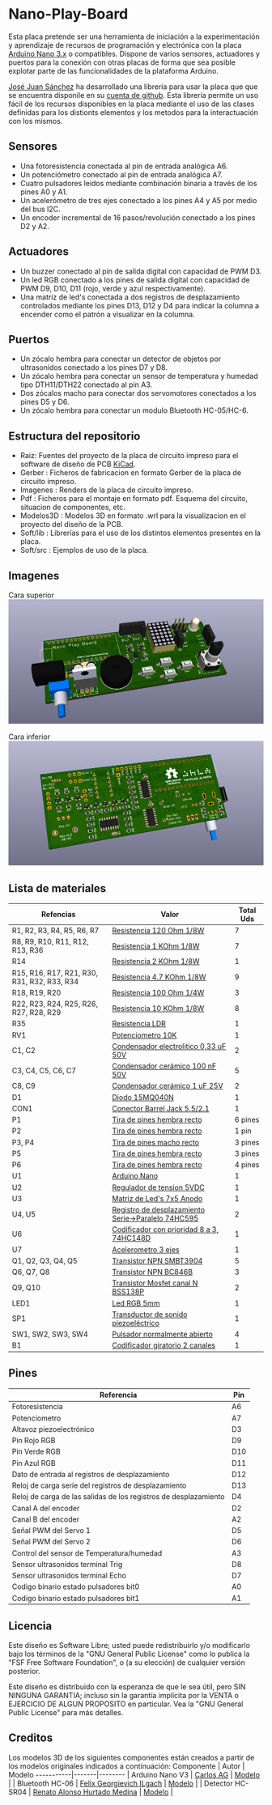# Nano-Play-Board
Esta placa pretende ser una herramienta de iniciación a la experimentación y aprendizaje de recursos de programación y electrónica con la placa [Arduino Nano 3.x][3] o compatibles.
Dispone de varios sensores, actuadores y puertos para la conexión con otras placas de forma que sea posible explotar parte de las funcionalidades de la plataforma Arduino.

[José Juan Sánchez][1] ha desarrollado una librería para usar la placa que que se encuentra disponile en su [cuenta de github][2]. Esta librería permite un uso fácil de los recursos disponibles en la placa mediante el uso de las clases definidas para los distionts elementos y los metodos para la interactuación con los mismos. 

## Sensores
- Una fotoresistencia conectada al pin de entrada analógica A6.
- Un potenciómetro conectado al pin de entrada analógica A7.
- Cuatro pulsadores leidos mediante combinación binaria a través de los pines A0 y A1.
- Un acelerómetro de tres ejes conectado a los pines A4 y A5 por medio del bus I2C.
- Un encoder incremental de 16 pasos/revolución conectado a los pines D2 y A2.

## Actuadores
- Un buzzer conectado al pin de salida digital con capacidad de PWM D3.
- Un led RGB conectado a los pines de salida digital con capacidad de PWM D9, D10, D11 (rojo, verde y azul respectivamente).
- Una matriz de led's conectada a dos registros de desplazamiento controlados mediante los pines D13, D12 y D4 para indicar la columna a encender como el patrón a visualizar en la columna. 

## Puertos
- Un zócalo hembra para conectar un detector de objetos por ultrasonidos conectado a los pines D7 y D8.
- Un zócalo hembra para conectar un sensor de temperatura y humedad tipo DTH11/DTH22 conectado al pin A3.
- Dos zócalos macho para conectar dos servomotores conectados a los pines D5 y D6.
- Un zócalo hembra para conectar un modulo Bluetooth HC-05/HC-6.

## Estructura del repositorio
- Raiz: Fuentes del proyecto de la placa de circuito impreso para el software de diseño de PCB [KiCad][4].
- Gerber : Ficheros de fabricacion en formato Gerber de la placa de circuito impreso.
- Imagenes : Renders de la placa de circuito impreso.
- Pdf : Ficheros para el montaje en formato pdf. Esquema del circuito, situacion de componentes, etc.
- Modelos3D : Modelos 3D en formato .wrl para la visualizacion en el proyecto del diseño de la PCB.
- Soft/lib : Librerías para el uso de los distintos elementos presentes en la placa.
- Soft/src : Ejemplos de uso de la placa. 

## Imagenes
Cara superior
![Cara superior](/Imagenes/cara_superior.png)

Cara inferior
![Cara inferior](/Imagenes/cara_inferior.png)


## Lista de materiales
Refencias | Valor | Total Uds
----------|-------|-----------
| R1, R2, R3, R4, R5, R6, R7 | [Resistencia 120 Ohm 1/8W](http://www.tme.eu/es/details/crcw0805120rfktabc/resistencias-smd-0805/vishay/) | 7
| R8, R9, R10, R11, R12, R13, R36 | [Resistencia 1 KOhm 1/8W](http://www.tme.eu/es/details/crcw08051k00fkea/resistencias-smd-0805/vishay/) | 7
| R14 | [Resistencia 2 KOhm 1/8W](http://www.tme.eu/es/details/crcw08052k00fktabc/resistencias-smd-0805/vishay/) | 1
| R15, R16, R17, R21, R30, R31, R32, R33, R34 | [Resistencia 4.7 KOhm 1/8W](http://www.tme.eu/es/details/crcw08054k70fkea/resistencias-smd-0805/vishay/) | 9
| R18, R19, R20 | [Resistencia 100 Ohm 1/4W](http://www.tme.eu/es/details/crcw0805100rjnea/resistencias-smd-0805/vishay/) | 3
| R22, R23, R24, R25, R26, R27, R28, R29 | [Resistencia 10 KOhm 1/8W](http://www.tme.eu/es/details/crcw080510k0fkea/resistencias-smd-0805/vishay/) | 8
| R35 | [Resistencia LDR](http://www.tme.eu/es/details/gm7516/fotoresistencias/wodeyijia/) | 1
| RV1 | [Potenciometro 10K](https://es.rs-online.com/web/p/potenciometros/7293656/?sra=pstk)| 1
| C1, C2 | [Condensador electrolitico 0,33 uF 50V](http://www.tme.eu/es/details/uvz1h330mdd/condensadores-electroliticos-tht-105c/nichicon/) | 2
| C3, C4, C5, C6, C7 | [Condensador cerámico 100 nF 50V](http://www.tme.eu/es/details/cl21b104kbcnnnc/condensadores-mlcc-smd-0805/samsung/) | 5
| C8, C9 | [Condensador cerámico 1 uF 25V](http://www.tme.eu/es/details/cl21b105kafnnne/condensadores-mlcc-smd-0805/samsung/) | 2
| D1 | [Diodo 15MQ040N](http://www.tme.eu/es/details/15mq040n/diodos-schottky-smd/vishay/15mq040ntrpbf/) | 1
| CON1 | [Conector Barrel Jack 5.5/2.1](http://www.tme.eu/es/details/fc68148/conectores-dc/cliff/) | 1
| P1 | [Tira de pines hembra recto](http://www.tme.eu/es/details/zl262-40sg/regletas-y-enchufes-de-taco/ninigi/) | 6 pines
| P2 | [Tira de pines hembra recto](http://www.tme.eu/es/details/zl262-40sg/regletas-y-enchufes-de-taco/ninigi/) | 1 pin
| P3, P4 | [Tira de pines macho recto](http://www.tme.eu/es/details/4-103321-8/regletas-y-enchufes-de-taco/te-connectivity/) | 3 pines
| P5 | [Tira de pines hembra recto](http://www.tme.eu/es/details/zl262-40sg/regletas-y-enchufes-de-taco/ninigi/) | 3 pines
| P6 | [Tira de pines hembra recto](http://www.tme.eu/es/details/zl262-40sg/regletas-y-enchufes-de-taco/ninigi/) | 4 pines
| U1 | [Arduino Nano](https://www.arduino.cc/en/Main/ArduinoBoardNano) | 1
| U2 | [Regulador de tension 5VDC](http://www.tme.eu/es/details/lm7805ct/estabilizadores-de-tension-no-regulados/fairchild-semiconductor/) | 1
| U3 | [Matriz de Led's 7x5 Anodo](http://www.tme.eu/es/details/lmd07057bue-101a/pantallas-led-matrices/wenrun/) | 1
| U4, U5 | [Registro de desplazamiento Serie->Paralelo 74HC595](http://www.tme.eu/es/details/sn74hc595d/registros-corredores/texas-instruments/) | 2
| U6 | [Codificador con prioridad 8 a 3, 74HC148D](http://www.tme.eu/es/details/sn74hc148d/descodificadores-multiplexores-interru/texas-instruments/) | 1
| U7 | [Acelerometro 3 ejes](https://es.rs-online.com/web/p/circuitos-integrados-de-acelerometro/8016873/?sra=pstk) | 1
| Q1, Q2, Q3, Q4, Q5 | [Transistor NPN SMBT3904](http://www.tme.eu/es/details/smbt3904e6327/transistores-npn-smd/infineon-technologies/)| 5
| Q6, Q7, Q8 | [Transistor NPN BC846B](http://www.tme.eu/es/details/bc846b.215/transistores-npn-smd/nxp/)| 3
| Q9, Q10 | [Transistor Mosfet canal N BSS138P](http://www.tme.eu/es/details/bss138p.215/transistores-con-canal-n-smd/nxp/)| 2
| LED1 | [Led RGB 5mm](http://www.tme.eu/es/details/ostama5b31a/diodos-led-tht-5mm/optosupply/)| 1
| SP1 | [Transductor de sonido piezoeléctrico](http://www.tme.eu/es/details/ld-bzpn-1705/transductores-piezoelect-sin-generador/loudity/)| 1
| SW1, SW2, SW3, SW4 | [Pulsador normalmente abierto](http://www.tme.eu/es/details/dtsm31nb/micro-conmutadores-tact-pcb/canal-electronic/dtsm-31n-b/)| 4
| B1 | [Codificador giratorio 2 canales](https://es.rs-online.com/web/p/codificadores-giratorios/8275019/?sra=pstk)| 1


## Pines
Referencia | Pin 
----------|-------
| Fotoresistencia | A6 |
| Potenciometro | A7 |
| Altavoz piezoelectrónico | D3 |
| Pin Rojo RGB | D9 |
| Pin Verde RGB | D10 |
| Pin Azul RGB | D11 |
| Dato de entrada al registros de desplazamiento | D12 |
| Reloj de carga serie del registros de desplazamiento | D13 |
| Reloj de carga de las salidas de los registros de desplazamiento | D4 |
| Canal A del encoder | D2 |
| Canal B del encoder | A2 |
| Señal PWM del Servo 1 | D5 |
| Señal PWM del Servo 2 | D6 |
| Control del sensor de Temperatura/humedad | A3 |
| Sensor ultrasonidos terminal Trig | D8 |
| Sensor ultrasonidos terminal Echo | D7 |
| Codigo binario estado pulsadores bit0 | A0 |
| Codigo binario estado pulsadores bit1 | A1 |


## Licencia
Este diseño es Software Libre; usted puede redistribuirlo y/o modificarlo bajo los términos de la "GNU General Public License" como lo publica la "FSF Free Software Foundation", o (a su elección) de cualquier versión posterior.

Este diseño es distribuido con la esperanza de que le sea útil, pero SIN NINGUNA GARANTIA; incluso sin la garantía implícita por la VENTA o EJERCICIO DE ALGUN PROPOSITO en particular. Vea la "GNU General Public License" para más detalles.


## Creditos
Los modelos 3D de los siguientes componentes están creados a partir de los modelos originales indicados a continuación:
Componente | Autor | Modelo 
-----------|-------|--------
| Arduino Nano V3 | [Carlos AG](http://www.3dcontentcentral.com/Contributors.aspx?id=669699) | [Modelo](http://www.3dcontentcentral.com/parts/download-part.aspx?id=387975&catalogid=171) |
| Bluetooth HC-06 | [Felix Georgievich ILgach](http://www.3dcontentcentral.com/Contributors.aspx?id=1658685) | [Modelo](http://www.3dcontentcentral.com/download-model.aspx?catalogid=171&id=542660) |
| Detector HC-SR04 | [Renato Alonso Hurtado Medina](http://www.3dcontentcentral.com/Contributors.aspx?id=1704559) | [Modelo](http://www.3dcontentcentral.com/download-model.aspx?catalogid=171&id=655885) |

[1]: http://josejuansanchez.org
[2]: https://github.com/josejuansanchez/NanoPlayBoard/
[3]: https://www.arduino.cc/en/Main/ArduinoBoardNano
[4]: http://kicad-pcb.org/
